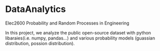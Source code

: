# DataAnalytics
Elec2600 Probability and Random Processes in Engineering

In this project, we analyze the public open-source dataset with python libaraies(i.e. numpy, pandas...) and various probability models (guassian distribution, possion distribution).
